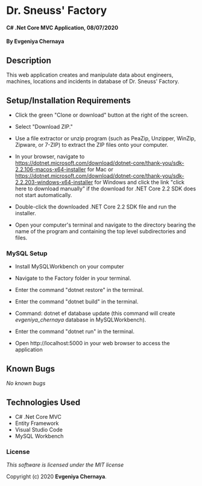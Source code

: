 # Dr. Sneuss' Factory

#### C# .Net Core MVC Application, 08/07/2020

#### By **Evgeniya Chernaya**

## Description

This web application creates and manipulate data about engineers, machines, locations and incidents in database of Dr. Sneuss' Factory.

## Setup/Installation Requirements

* Click the green "Clone or download" button at the right of the screen.

* Select "Download ZIP."

* Use a file extractor or unzip program (such as PeaZip, Unzipper, WinZip, Zipware, or 7-ZIP) to extract the ZIP files onto your computer.

* In your browser, navigate to https://dotnet.microsoft.com/download/dotnet-core/thank-you/sdk-2.2.106-macos-x64-installer for Mac or https://dotnet.microsoft.com/download/dotnet-core/thank-you/sdk-2.2.203-windows-x64-installer for Windows and click the link "click here to download manually" if the download for .NET Core 2.2 SDK does not start automatically.

* Double-click the downloaded .NET Core 2.2 SDK file and run the installer.

* Open your computer's terminal and navigate to the directory bearing the name of the program and containing the top level subdirectories and files.

### MySQL Setup

* Install MySQLWorkbench on your computer 

* Navigate to the Factory folder in your terminal.

* Enter the command "dotnet restore" in the terminal.

* Enter the command "dotnet build" in the terminal.

* Command: dotnet ef database update (this command will create *evgeniya_chernaya* database in MySQLWorkbench).

* Enter the command "dotnet run" in the terminal.

* Open http://localhost:5000 in your web browser to access the application


## Known Bugs

_No known bugs_

## Technologies Used

  * C# .Net Core MVC
  * Entity Framework
  * Visual Studio Code
  * MySQL Workbench

### License

_This software is licensed under the MIT license_

Copyright (c) 2020 **Evgeniya Chernaya**.